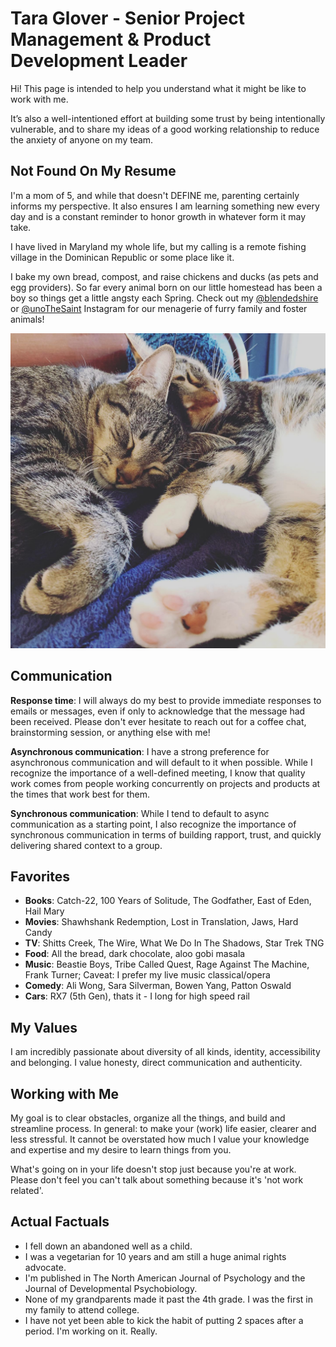 # Tara Glover - Senior Project Management & Product Development Leader

Hi! This page is intended to help you understand what it might be like to work with me.

It’s also a well-intentioned effort at building some trust by being intentionally vulnerable, and to share my ideas of a good working relationship to reduce the anxiety of anyone on my team.

## Not Found On My Resume

I'm a mom of 5, and while that doesn't DEFINE me, parenting certainly informs my perspective. It also ensures I am learning something new every day and is a constant reminder to honor growth in whatever form it may take. 

I have lived in Maryland my whole life, but my calling is a remote fishing village in the Dominican Republic or some place like it.  

I bake my own bread, compost, and raise chickens and ducks (as pets and egg providers).  So far every animal born on our little homestead has been a boy so things get a little angsty each Spring. Check out my 
[@blendedshire](https://www.instagram.com/blendedshire/)
or 
[@unoTheSaint](https://www.instagram.com/unothesaint/)
Instagram for our menagerie of furry family and foster animals!


![2 cats snuggling!](/assets/cats.jpeg)

## Communication

**Response time**: I will always do my best to provide immediate responses to emails or messages, even if only to acknowledge that the message had been received. Please don't ever hesitate to reach out for a coffee chat, brainstorming session, or anything else with me!

**Asynchronous communication**: I have a strong preference for asynchronous communication and will default to it when possible. While I recognize the importance of a well-defined meeting, I know that quality work comes from people working concurrently on projects and products at the times that work best for them. 

**Synchronous communication**: While I tend to default to async communication as a starting point, I also recognize the importance of synchronous communication in terms of building rapport, trust, and quickly delivering shared context to a group. 
    
## Favorites

- **Books**: Catch-22, 100 Years of Solitude, The Godfather, East of Eden, Hail Mary
- **Movies**: Shawhshank Redemption, Lost in Translation, Jaws, Hard Candy
- **TV**: Shitts Creek, The Wire, What We Do In The Shadows, Star Trek TNG
- **Food**: All the bread, dark chocolate, aloo gobi masala
- **Music**: Beastie Boys, Tribe Called Quest, Rage Against The Machine, Frank Turner; Caveat:  I prefer my live music classical/opera
- **Comedy**: Ali Wong, Sara Silverman, Bowen Yang, Patton Oswald
- **Cars**: RX7 (5th Gen), thats it - I long for high speed rail


## My Values

I am incredibly passionate about diversity of all kinds, identity, accessibility and belonging. I value honesty, direct communication and authenticity.


## Working with Me

My goal is to clear obstacles, organize all the things, and build and streamline process. In general: to make your (work) life easier, clearer and less stressful. It cannot be overstated how much I value your knowledge and expertise and my desire to learn things from you.  

What's going on in your life doesn't stop just because you're at work. Please don't feel you can't talk about something because it's 'not work related'.


## Actual Factuals

- I fell down an abandoned well as a child.
- I was a vegetarian for 10 years and am still a huge animal rights advocate.
- I'm published in The North American Journal of Psychology and the Journal of Developmental Psychobiology.
- None of my grandparents made it past the 4th grade.  I was the first in my family to attend college.
- I have not yet been able to kick the habit of putting 2 spaces after a period.  I'm working on it. Really.





